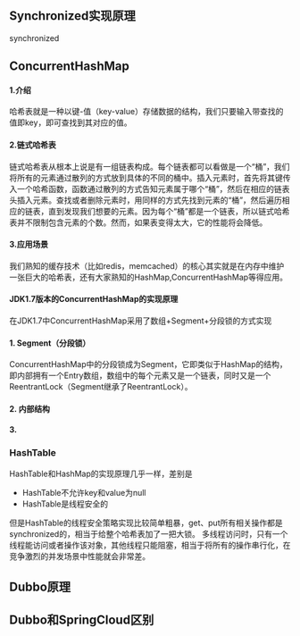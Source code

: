 ## Synchronized实现原理
synchronized
## ConcurrentHashMap
#### 1.介绍
哈希表就是一种以键-值（key-value）存储数据的结构，我们只要输入带查找的值即key，即可查找到其对应的值。
#### 2.链式哈希表
链式哈希表从根本上说是有一组链表构成。每个链表都可以看做是一个“桶”，我们将所有的元素通过散列的方式放到具体的不同的桶中。插入元素时，首先将其键传入一个哈希函数，函数通过散列的方式告知元素属于哪个“桶”，然后在相应的链表头插入元素。查找或者删除元素时，用同样的方式先找到元素的“桶”，然后遍历相应的链表，直到发现我们想要的元素。因为每个“桶”都是一个链表，所以链式哈希表并不限制包含元素的个数。然而，如果表变得太大，它的性能将会降低。
#### 3.应用场景
我们熟知的缓存技术（比如redis，memcached）的核心其实就是在内存中维护一张巨大的哈希表，还有大家熟知的HashMap,ConcurrentHashMap等得应用。

#### JDK1.7版本的ConcurrentHashMap的实现原理
在JDK1.7中ConcurrentHashMap采用了数组+Segment+分段锁的方式实现
#### 1.    Segment（分段锁）
ConcurrentHashMap中的分段锁成为Segment，它即类似于HashMap的结构，即内部拥有一个Entry数组，数组中的每个元素又是一个链表，同时又是一个ReentrantLock（Segment继承了ReentrantLock）。
#### 2.	内部结构
#### 3.	
### HashTable
HashTable和HashMap的实现原理几乎一样，差别是

* HashTable不允许key和value为null
* HashTable是线程安全的

但是HashTable的线程安全策略实现比较简单粗暴，get、put所有相关操作都是synchronized的，相当于给整个哈希表加了一把大锁。
多线程访问时，只有一个线程能访问或者操作该对象，其他线程只能阻塞，相当于将所有的操作串行化，在竞争激烈的并发场景中性能就会非常差。
## Dubbo原理

## Dubbo和SpringCloud区别
